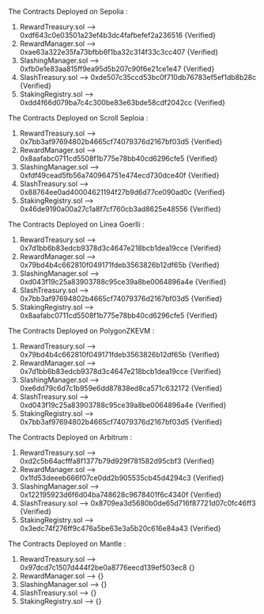 The Contracts Deployed on Sepolia : 

1. RewardTreasury.sol --> 0xdf643c0e03501a23ef4b3dc4fafbefef2a236516 {Verified}
2. RewardManager.sol --> 0xae63a322e35fa73bfbb6f1ba32c314f33c3cc407 {Verified}
3. SlashingManager.sol --> 0xfb0e1e83aa815ff9ea95d5b207c90f6e21ce1e47 {Verified}
4. SlashTreasury.sol --> 0xde507c35ccd53bc0f710db76783ef5ef1db8b28c {Verified}
5. StakingRegistry.sol --> 0xdd4f66d079ba7c4c300be83e63bde58cdf2042cc {Verified}

The Contracts Deployed on Scroll Seploia : 

1. RewardTreasury.sol --> 0x7bb3af97694802b4665cf74079376d2167bf03d5 {Verified}
2. RewardManager.sol --> 0x8aafabc0711cd5508f1b775e78bb40cd6296cfe5 {Verified}
3. SlashingManager.sol --> 0xfdf49cead5fb56a740964751e474ecd730dce40f {Verified}
4. SlashTreasury.sol --> 0x88764ee0ad40004621194f27b9d6d77ce090ad0c {Verified}
5. StakingRegistry.sol --> 0x46de9190a00a27c1a8f7cf760cb3ad8625e48556 {Verified}

The Contracts Deployed on Linea Goerlli : 

1. RewardTreasury.sol --> 0x7d1bb6b83edcb9378d3c4647e218bcb1dea19cce {Verified}
2. RewardManager.sol --> 0x79bd4b4c662810f049171fdeb3563826b12df65b {Verified}
3. SlashingManager.sol --> 0xd043f19c25a83903788c95ce39a8be0064896a4e {Verified}
4. SlashTreasury.sol --> 0x7bb3af97694802b4665cf74079376d2167bf03d5 {Verified}
5. StakingRegistry.sol --> 0x8aafabc0711cd5508f1b775e78bb40cd6296cfe5 {Verified}

The Contracts Deployed on PolygonZKEVM : 

1. RewardTreasury.sol --> 0x79bd4b4c662810f049171fdeb3563826b12df65b {Verified}
2. RewardManager.sol --> 0x7d1bb6b83edcb9378d3c4647e218bcb1dea19cce {Verified}
3. SlashingManager.sol --> 0xe6dd79c6d7c1b959e6dd87838ed8ca571c632172 {Verified}
4. SlashTreasury.sol --> 0xd043f19c25a83903788c95ce39a8be0064896a4e {Verified}
5. StakingRegistry.sol --> 0x7bb3af97694802b4665cf74079376d2167bf03d5 {Verified}

The Contracts Deployed on Arbitrum : 

1. RewardTreasury.sol --> 0xd2c5b64acfffa8f1377b79d929f781582d95cbf3 {Verified}
2. RewardManager.sol --> 0x1fd53deeeb666f07ce0dd2b905535cb45d4294c3 {Verified}
3. SlashingManager.sol --> 0x122195923d6f6d04ba748628c9678401f6c4340f {Verified}
4. SlashTreasury.sol --> 0x8709ea3d5680b0de65d716f87721d07c0fc46ff3 {Verified}
5. StakingRegistry.sol --> 0x3edc74f276ff9c476a5be63e3a5b20c616e84a43 {Verified}

The Contracts Deployed on Mantle : 

1. RewardTreasury.sol --> 0x97dcd7c1507d444f2be0a8776eecd139ef503ec8 {}
2. RewardManager.sol -->  {}
3. SlashingManager.sol -->  {}
4. SlashTreasury.sol -->  {}
5. StakingRegistry.sol -->  {}
